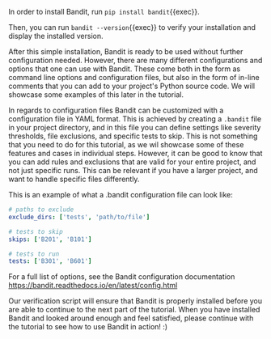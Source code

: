 In order to install Bandit, run `pip install bandit`{{exec}}.

Then, you can run `bandit --version`{{exec}} to verify your installation and display the installed version.

After this simple installation, Bandit is ready to be used without further configuration needed. However, there are many different configurations and options that one can use with Bandit. These come both in the form as command line options and configuration files, but also in the form of in-line comments that you can add to your project's Python source code. We will showcase some examples of this later in the tutorial.

In regards to configuration files Bandit can be customized with a configuration file in YAML format. This is achieved by creating a `.bandit` file in your project directory, and in this file you can define settings like severity thresholds, file exclusions, and specific tests to skip. This is not something that you need to do for this tutorial, as we wil showcase some of these features and cases in individual steps. However, it can be good to know that you can add rules and exclusions that are valid for your entire project, and not just specific runs. This can be relevant if you have a larger project, and want to handle specific files differently.

This is an example of what a .bandit configuration file can look like:
```yaml
# paths to exclude
exclude_dirs: ['tests', 'path/to/file']

# tests to skip
skips: ['B201', 'B101']

# tests to run
tests: ['B301', 'B601']
```

For a full list of options, see the Bandit configuration documentation https://bandit.readthedocs.io/en/latest/config.html

Our verification script will ensure that Bandit is properly installed before you are able to continue to the next part of the tutorial. When you have installed Bandit and looked around enough and feel satisfied, please continue with the tutorial to see how to use Bandit in action! :) 
